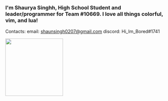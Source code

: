 ### I'm Shaurya Singhh, High School Student and leader/programmer for Team #10669. I love all things colorful, vim, and lua!

Contacts: 
email: shaunsingh0207@gmail.com
discord: Hi_Im_Bored#1741

<img height="180em" src="https://github-readme-stats.vercel.app/api?username=shaunsingh&show_icons=true&hide_border=true&&count_private=true&include_all_commits=true" /> 

